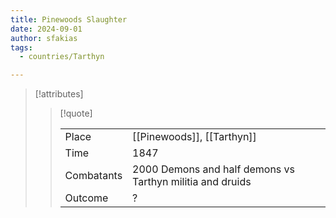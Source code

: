 ```yaml
---
title: Pinewoods Slaughter
date: 2024-09-01
author: sfakias
tags:
  - countries/Tarthyn

---
```

> [!attributes]
> 
> > [!quote]
> >
> > | | |
> > | --- | --- |
> > | Place |[[Pinewoods]], [[Tarthyn]] |
> > | Time | 1847 |
> > | Combatants | 2000 Demons and half demons vs Tarthyn militia and druids |
> > | Outcome | ? |